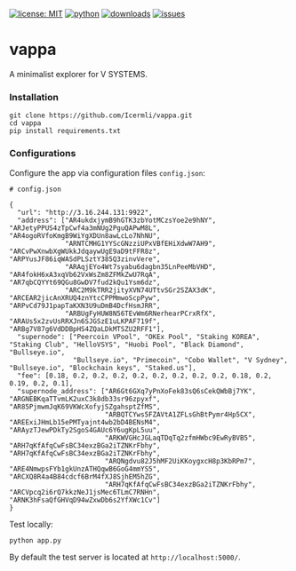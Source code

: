 [![license: MIT](https://img.shields.io/badge/License-MIT-blue)](/LICENSE)
[![python](https://img.shields.io/badge/python-3.7-green.svg)]()
[![downloads](https://img.shields.io/github/downloads/Icermli/cereal/total.svg)]()
[![issues](https://img.shields.io/github/issues/Icermli/cereal.svg)](https://github.com/Icermli/cereal/issues)

# vappa

A minimalist explorer for V SYSTEMS.

### Installation


```
git clone https://github.com/Icermli/vappa.git
cd vappa
pip install requirements.txt
```

### Configurations

Configure the app via configuration files `config.json`:

```
# config.json

{
  "url": "http://3.16.244.131:9922",
  "address": ["AR4ukdxjymB9hGTK3zbYotMCzsYoe2e9hNY", "ARJetyPPUS4zTpCwf4a3mNUg2PguQAPwM8L", "AR4ogoRVfoKmgB9WiYgXDUn8awLcLo7NhNU",
              "ARNTCMHG1YYScGNzziUPxVBfEHiXdwW7AH9", "ARCvPwXnwbXgWUkkJdqaywUgE9aD9tFFR8z", "ARPYusJF86iqWASdPLSztY385Q3zinvVere",
              "ARAqjEYo4Wt7syabu6dagbn35LnPeeMbVHD", "AR4fokH6xA3xqVb62VxWsZm8ZFMkZwU7RqA", "AR7qbCQYYt69QGu8GwDV7fud2kQu1Ysm6dz",
              "ARC2M9kTRR2jityXVN74UTtvSGr2SZAX3dK", "ARCEAR2jicAnXRUQ4znYtcCPPMmwoScpPyw", "ARPvCd79J1papTaKXN3U9uDmB4DcfHsmJRR",
              "ARBUgFyHUW8N56TEvWm6RNerhearPCrxRfX", "ARAUs5x2zvUsRRXJn6SJGSzE1uLKPAF719f", "ARBg7V87g6VdDDBpHS4ZQaLDkMTSZU2RFF1"],
  "supernode": ["Peercoin VPool", "OKEx Pool", "Staking KOREA", "Staking Club", "HelloVSYS", "Huobi Pool", "Black Diamond", "Bullseye.io",
                "Bullseye.io", "Primecoin", "Cobo Wallet", "V Sydney", "Bullseye.io", "Blockchain keys", "Staked.us"],
  "fee": [0.18, 0.2, 0.2, 0.2, 0.2, 0.2, 0.2, 0.2, 0.2, 0.18, 0.2, 0.19, 0.2, 0.1],
  "supernode_address": ["AR6Gt6GXq7yPnXoFek83sQ6sCekQWbBj7YK", "ARGNEBKqaTTvmLK2uxC3k8db33sr96zpyxf", "AR85PjmwmJqK69VKWcXofyjSZgahsptZfMS",
                        "ARBQTCYws5FZAVtA1ZFLsGhBtPymr4Hp5CX", "AREExiJHmLb15ePMTyajnt4wb2bD4BENsM4", "ARAyzTJewPDkTy2SgoS4GAUc6Y6ugKpL5uu",
                        "ARKWVGHcJGLaqTDqTq2zfmHWbc9EwRyBVB5", "ARH7qKfAfqCwFsBC34exzBGa2iTZNKrFbhy", "ARH7qKfAfqCwFsBC34exzBGa2iTZNKrFbhy",
                        "ARQNgdvu82J5hMF2UiKKoygxcH8p3KbRPm7", "ARE4NmwpsFYb1gkUnzATHQqwB6GoG4mmYS5", "ARCXQ8R4a4B84cdcf6BrM4fXJ8SjhEM5hZG",
                        "ARH7qKfAfqCwFsBC34exzBGa2iTZNKrFbhy", "ARCVpcq2i6rQ7kkzNeJ1jsMec6TLmC7RNHn", "ARNK3hFsaQfGHVqD94wZxwDb6s2YfXWc1Cv"]
}
```

Test locally:

```
python app.py
```

By default the test server is located at `http://localhost:5000/`.
